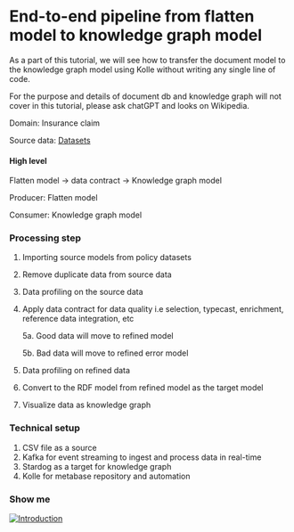# End-to-end pipeline from flatten model to knowledge graph model

As a part of this tutorial, we will see how to transfer the document model to the knowledge graph model using Kolle without writing any single line of code.

For the purpose and details of document db and knowledge graph will not cover in this tutorial, please ask chatGPT and looks on Wikipedia.

Domain: Insurance claim

Source data: [Datasets](https://github.com/databricks-industry-solutions/dlt-insurance-claims/tree/main/data/samples/mongodb/claims.json)

#### High level

Flatten model -> data contract -> Knowledge graph model

Producer: Flatten model

Consumer: Knowledge graph model

### Processing step

1. Importing source models from policy datasets
2. Remove duplicate data from source data
3. Data profiling on the source data
4. Apply data contract for data quality i.e selection, typecast, enrichment, reference data integration, etc

   5a. Good data will move to refined model

   5b. Bad data will move to refined error model
5. Data profiling on refined data
6. Convert to the RDF model from refined model as the target model
7. Visualize data as knowledge graph

### Technical setup

1. CSV file as a source
2. Kafka for event streaming to ingest and process data in real-time
3. Stardog as a target for knowledge graph
4. Kolle for metabase repository and automation

### Show me

[![Introduction](https://img.youtube.com/vi/VEIWuMkZzaI/0.jpg)](https://youtu.be/VEIWuMkZzaI)
